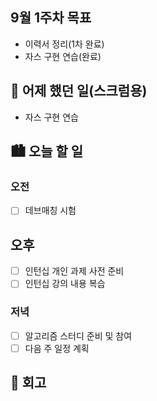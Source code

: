 ## 9월 1주차 목표

- 이력서 정리(1차 완료)
- 자스 구현 연습(완료)

## 🌃 어제 했던 일(스크럼용)

- 자스 구현 연습

## 🏙️ 오늘 할 일

### 오전

- [ ] 데브매칭 시험

## 오후

- [ ] 인턴십 개인 과제 사전 준비
- [ ] 인턴십 강의 내용 복습

### 저녁

- [ ] 알고리즘 스터디 준비 및 참여
- [ ] 다음 주 일정 계획

## 🌆 회고
